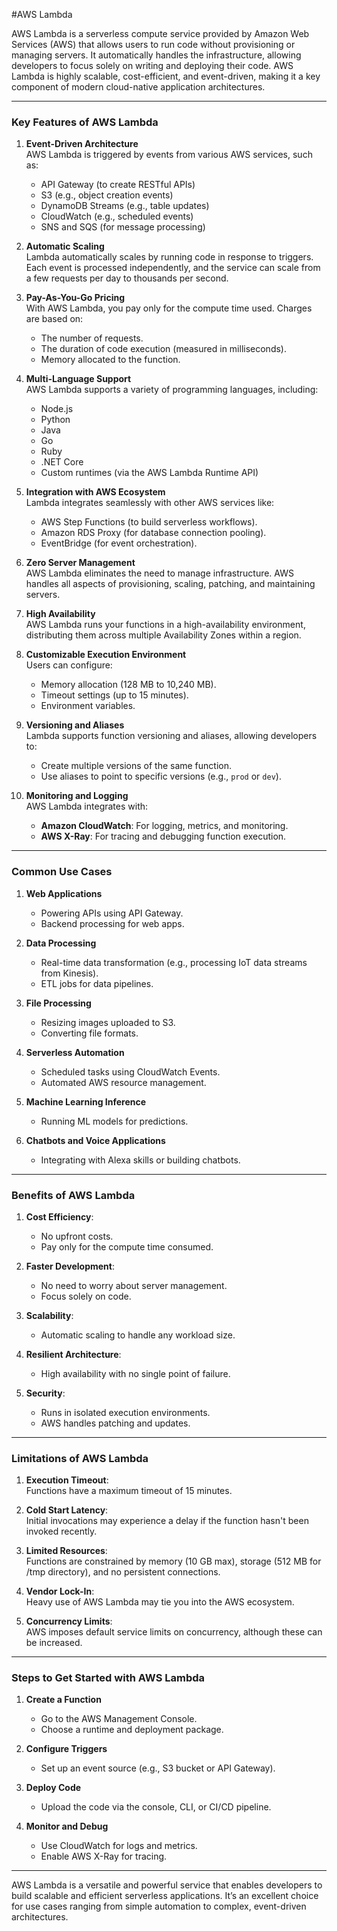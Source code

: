 #AWS Lambda

AWS Lambda is a serverless compute service provided by Amazon Web Services (AWS) that allows users to run code without provisioning or managing servers. It automatically handles the infrastructure, allowing developers to focus solely on writing and deploying their code. AWS Lambda is highly scalable, cost-efficient, and event-driven, making it a key component of modern cloud-native application architectures.

---

### Key Features of AWS Lambda

1. **Event-Driven Architecture**  
   AWS Lambda is triggered by events from various AWS services, such as:
   - API Gateway (to create RESTful APIs)
   - S3 (e.g., object creation events)
   - DynamoDB Streams (e.g., table updates)
   - CloudWatch (e.g., scheduled events)
   - SNS and SQS (for message processing)

2. **Automatic Scaling**  
   Lambda automatically scales by running code in response to triggers. Each event is processed independently, and the service can scale from a few requests per day to thousands per second.

3. **Pay-As-You-Go Pricing**  
   With AWS Lambda, you pay only for the compute time used. Charges are based on:
   - The number of requests.
   - The duration of code execution (measured in milliseconds).
   - Memory allocated to the function.

4. **Multi-Language Support**  
   AWS Lambda supports a variety of programming languages, including:
   - Node.js
   - Python
   - Java
   - Go
   - Ruby
   - .NET Core
   - Custom runtimes (via the AWS Lambda Runtime API)

5. **Integration with AWS Ecosystem**  
   Lambda integrates seamlessly with other AWS services like:
   - AWS Step Functions (to build serverless workflows).
   - Amazon RDS Proxy (for database connection pooling).
   - EventBridge (for event orchestration).

6. **Zero Server Management**  
   AWS Lambda eliminates the need to manage infrastructure. AWS handles all aspects of provisioning, scaling, patching, and maintaining servers.

7. **High Availability**  
   AWS Lambda runs your functions in a high-availability environment, distributing them across multiple Availability Zones within a region.

8. **Customizable Execution Environment**  
   Users can configure:
   - Memory allocation (128 MB to 10,240 MB).
   - Timeout settings (up to 15 minutes).
   - Environment variables.

9. **Versioning and Aliases**  
   Lambda supports function versioning and aliases, allowing developers to:
   - Create multiple versions of the same function.
   - Use aliases to point to specific versions (e.g., `prod` or `dev`).

10. **Monitoring and Logging**  
    AWS Lambda integrates with:
    - **Amazon CloudWatch**: For logging, metrics, and monitoring.
    - **AWS X-Ray**: For tracing and debugging function execution.

---

### Common Use Cases

1. **Web Applications**  
   - Powering APIs using API Gateway.
   - Backend processing for web apps.

2. **Data Processing**  
   - Real-time data transformation (e.g., processing IoT data streams from Kinesis).
   - ETL jobs for data pipelines.

3. **File Processing**  
   - Resizing images uploaded to S3.
   - Converting file formats.

4. **Serverless Automation**  
   - Scheduled tasks using CloudWatch Events.
   - Automated AWS resource management.

5. **Machine Learning Inference**  
   - Running ML models for predictions.

6. **Chatbots and Voice Applications**  
   - Integrating with Alexa skills or building chatbots.

---

### Benefits of AWS Lambda

1. **Cost Efficiency**:  
   - No upfront costs.
   - Pay only for the compute time consumed.

2. **Faster Development**:  
   - No need to worry about server management.
   - Focus solely on code.

3. **Scalability**:  
   - Automatic scaling to handle any workload size.

4. **Resilient Architecture**:  
   - High availability with no single point of failure.

5. **Security**:  
   - Runs in isolated execution environments.
   - AWS handles patching and updates.

---

### Limitations of AWS Lambda

1. **Execution Timeout**:  
   Functions have a maximum timeout of 15 minutes.

2. **Cold Start Latency**:  
   Initial invocations may experience a delay if the function hasn't been invoked recently.

3. **Limited Resources**:  
   Functions are constrained by memory (10 GB max), storage (512 MB for /tmp directory), and no persistent connections.

4. **Vendor Lock-In**:  
   Heavy use of AWS Lambda may tie you into the AWS ecosystem.

5. **Concurrency Limits**:  
   AWS imposes default service limits on concurrency, although these can be increased.

---

### Steps to Get Started with AWS Lambda

1. **Create a Function**  
   - Go to the AWS Management Console.
   - Choose a runtime and deployment package.

2. **Configure Triggers**  
   - Set up an event source (e.g., S3 bucket or API Gateway).

3. **Deploy Code**  
   - Upload the code via the console, CLI, or CI/CD pipeline.

4. **Monitor and Debug**  
   - Use CloudWatch for logs and metrics.
   - Enable AWS X-Ray for tracing.

---

AWS Lambda is a versatile and powerful service that enables developers to build scalable and efficient serverless applications. It’s an excellent choice for use cases ranging from simple automation to complex, event-driven architectures.
